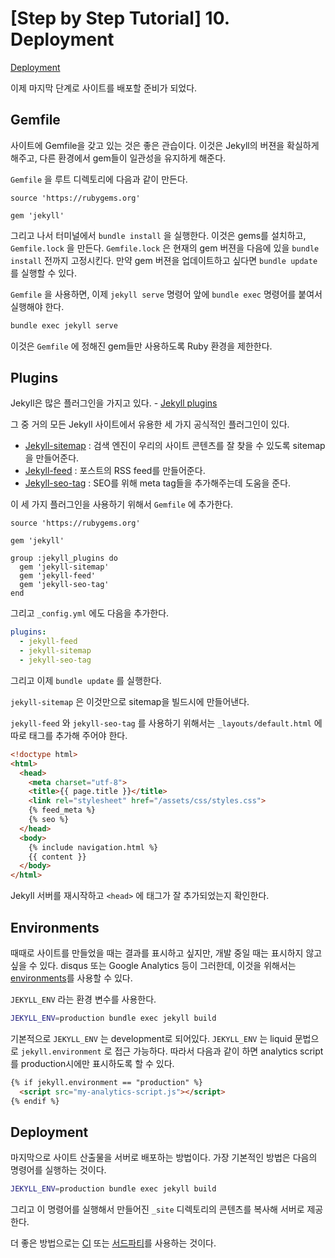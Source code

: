 # [Step by Step Tutorial] 10. Deployment

[Deployment](https://jekyllrb.com/docs/step-by-step/10-deployment/)

이제 마지막 단계로 사이트를 배포할 준비가 되었다.

## Gemfile

사이트에 Gemfile을 갖고 있는 것은 좋은 관습이다. 이것은 Jekyll의 버젼을 확실하게 해주고, 다른 환경에서 gem들이 일관성을 유지하게 해준다.

`Gemfile` 을 루트 디렉토리에 다음과 같이 만든다.

    source 'https://rubygems.org'
    
    gem 'jekyll'

그리고 나서 터미널에서 `bundle install` 을 실행한다. 이것은 gems를 설치하고, `Gemfile.lock` 을 만든다. `Gemfile.lock` 은 현재의 gem 버젼을 다음에 있을 `bundle install` 전까지 고정시킨다. 만약 gem 버젼을 업데이트하고 싶다면 `bundle update` 를 실행할 수 있다.

`Gemfile` 을 사용하면, 이제 `jekyll serve` 명령어 앞에 `bundle exec` 명령어를 붙여서 실행해야 한다.

```bash
bundle exec jekyll serve
```

이것은 `Gemfile` 에 정해진 gem들만 사용하도록 Ruby 환경을 제한한다.

## Plugins

Jekyll은 많은 플러그인을 가지고 있다. - [Jekyll plugins](https://jekyllrb.com/docs/plugins/)

그 중 거의 모든 Jekyll 사이트에서 유용한 세 가지 공식적인 플러그인이 있다.

- [Jekyll-sitemap](https://github.com/jekyll/jekyll-sitemap) : 검색 엔진이 우리의 사이트 콘텐츠를 잘 찾을 수 있도록 sitemap을 만들어준다.
- [Jekyll-feed](https://github.com/jekyll/jekyll-feed) : 포스트의 RSS feed를 만들어준다.
- [Jekyll-seo-tag](https://github.com/jekyll/jekyll-seo-tag) : SEO를 위해 meta tag들을 추가해주는데 도움을 준다.

이 세 가지 플러그인을 사용하기 위해서 `Gemfile` 에 추가한다.

    source 'https://rubygems.org'
    
    gem 'jekyll'
    
    group :jekyll_plugins do
      gem 'jekyll-sitemap'
      gem 'jekyll-feed'
      gem 'jekyll-seo-tag'
    end

그리고 `_config.yml` 에도 다음을 추가한다.

```yaml
plugins:
  - jekyll-feed
  - jekyll-sitemap
  - jekyll-seo-tag
```

그리고 이제 `bundle update` 를 실행한다.

`jekyll-sitemap` 은 이것만으로 sitemap을 빌드시에 만들어낸다.

`jekyll-feed` 와 `jekyll-seo-tag` 를 사용하기 위해서는 `_layouts/default.html` 에 따로 태그를 추가해 주어야 한다.

```html
<!doctype html>
<html>
  <head>
    <meta charset="utf-8">
    <title>{{ page.title }}</title>
    <link rel="stylesheet" href="/assets/css/styles.css">
    {% feed_meta %}
    {% seo %}
  </head>
  <body>
    {% include navigation.html %}
    {{ content }}
  </body>
</html>
```

Jekyll 서버를 재시작하고 `<head>` 에 태그가 잘 추가되었는지 확인한다.

## Environments

때때로 사이트를 만들었을 때는 결과를 표시하고 싶지만, 개발 중일 때는 표시하지 않고 싶을 수 있다. disqus 또는 Google Analytics 등이 그러한데, 이것을 위해서는 [environments](https://jekyllrb.com/docs/configuration/environments/)를 사용할 수 있다.

`JEKYLL_ENV` 라는 환경 변수를 사용한다.

```bash
JEKYLL_ENV=production bundle exec jekyll build
```

기본적으로 `JEKYLL_ENV` 는 development로 되어있다. `JEKYLL_ENV` 는 liquid 문법으로 `jekyll.environment` 로 접근 가능하다. 따라서 다음과 같이 하면 analytics script를 production시에만 표시하도록 할 수 있다.

```html
{% if jekyll.environment == "production" %}
  <script src="my-analytics-script.js"></script>
{% endif %}
```

## Deployment

마지막으로 사이트 산출물을 서버로 배포하는 방법이다. 가장 기본적인 방법은 다음의 명령어를 실행하는 것이다.

```bash
JEKYLL_ENV=production bundle exec jekyll build
```

그리고 이 명령어를 실행해서 만들어진 `_site` 디렉토리의 콘텐츠를 복사해 서버로 제공한다.

더 좋은 방법으로는 [CI](https://jekyllrb.com/docs/deployment/automated/) 또는 [서드파티](https://jekyllrb.com/docs/deployment/third-party/)를 사용하는 것이다.